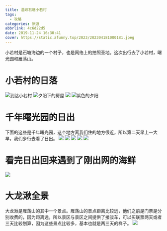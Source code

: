 ```yaml
---
title: 温岭石塘小若村
tags:
  - 攻略
categories: 旅游
abbrlink: 4c6d22d5
date: 2019-11-24 16:30:41
cover: https://static.afunny.top/2023/202304181000181.jpeg
---
```

小若村是石塘海边的一个村子，也是网络上的拍照圣地。这次出行去了小若村，曙光园和雁荡山。
# 小若村的日落
![到达小若村](https://static.afunny.top/2023/202304181000975.jpeg)
![夕阳下的房屋](https://static.afunny.top/2023/202304181000989.jpeg)
![](https://static.afunny.top/2023/202304181000181.jpeg)
![紫色的夕阳](https://static.afunny.top/2023/202304181000590.jpeg)

# 千年曙光园的日出
下面的这些是千年曙光园，这个地方离我们住的地方很近，所以第二天早上一大早，我们步行去看了日出。
![](https://static.afunny.top/2023/202304181000476.jpeg)
![](https://static.afunny.top/2023/202304181000597.jpeg)
![](https://static.afunny.top/2023/202304181001717.jpeg)
![](https://static.afunny.top/2023/202304181001679.jpeg)
![](https://static.afunny.top/2023/202304181001342.jpeg)

# 看完日出回来遇到了刚出网的海鲜
![](https://static.afunny.top/2023/202304181001493.png)

# 大龙湫全景
大龙湫是雁荡山的其中一个景点。雁荡山的景点距离比较远，他们之前是门票是分别收费的，因为距离远，所以景区与景区之间提供了接驳车，可以买联票两天或者三天比较划算，因为这些景点比较多，基本也就是两三天的样子。
![](https://static.afunny.top/2023/202304181001000.png)
